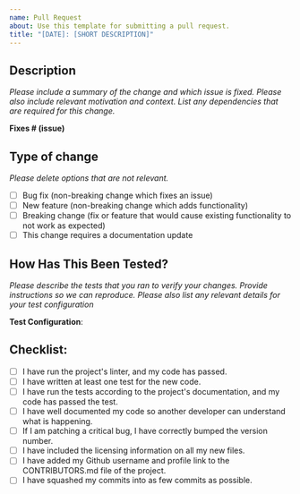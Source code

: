 ```yaml
---
name: Pull Request
about: Use this template for submitting a pull request.
title: "[DATE]: [SHORT DESCRIPTION]"
---
```


## Description

_Please include a summary of the change and which issue is fixed. Please also include relevant motivation and context. List any dependencies that are required for this change._

**Fixes # (issue)**


## Type of change

_Please delete options that are not relevant._

- [ ] Bug fix (non-breaking change which fixes an issue)
- [ ] New feature (non-breaking change which adds functionality)
- [ ] Breaking change (fix or feature that would cause existing functionality to not work as expected)
- [ ] This change requires a documentation update

## How Has This Been Tested?

_Please describe the tests that you ran to verify your changes. Provide instructions so we can reproduce. Please also list any relevant details for your test configuration_


**Test Configuration**:


## Checklist:

- [ ] I have run the project's linter, and my code has passed.
- [ ] I have written at least one test for the new code.
- [ ] I have run the tests according to the project's documentation, and my code has passed the test.
- [ ] I have well documented my code so another developer can understand what is happening.
- [ ] If I am patching a critical bug, I have correctly bumped the version number.
- [ ] I have included the licensing information on all my new files.
- [ ] I have added my Github username and profile link to the CONTRIBUTORS.md file of the project.
- [ ] I have squashed my commits into as few commits as possible.
